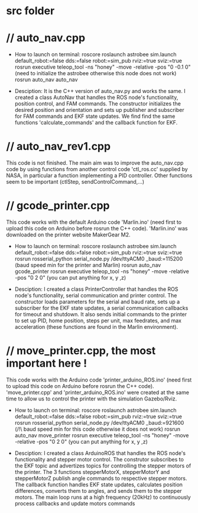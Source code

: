 # src folder

# // auto_nav.cpp

- How to launch on terminal:
       roscore
       roslaunch astrobee sim.launch default_robot:=false dds:=false robot:=sim_pub rviz:=true sviz:=true
       rosrun executive teleop_tool -ns "honey" -move -relative -pos "0 -0.1 0"  (need to initialize the astrobee otherwise this node does not work)
       rosrun auto_nav auto_nav
       
- Desciption:
It is the C++ version of auto_nav.py and works the same. 
I created a class AutoNav that handles the ROS node's functionality, position control, and FAM commands. The constructor initializes the desired position and orientation and sets up publisher and subscriber for FAM commands and EKF state updates. We find find the same functions 'calculate_commands' and the callback function for EKF.



# // auto_nav_rev1.cpp
This code is not finished. The main aim was to improve the auto_nav.cpp code by using functions from another control code 'ctl_ros.cc' supplied by NASA, in particular a function implementing a PID controller. Other functions seem to be important (ctlStep, sendControlCommand,...)



# // gcode_printer.cpp

This code works with the default Arduino code 'Marlin.ino' (need first to upload this code on Arduino before rosrun the C++ code). 'Marlin.ino' was downloaded on the printer website MakerGear M2.

- How to launch on terminal:
       roscore
       roslaunch astrobee sim.launch default_robot:=false dds:=false robot:=sim_pub rviz:=true sviz:=true
       rosrun rosserial_python serial_node.py /dev/ttyACM0 _baud:=115200   (baud speed min for the printer and Marlin)
       rosrun auto_nav gcode_printer
       rosrun executive teleop_tool -ns "honey" -move -relative -pos "0 2 0"  (you can put anything for x, y ,z)
       
- Desciption:
I created a class PrinterController that handles the ROS node's functionality, serial communication and printer control. The constructor loads parameters for the serial and baud rate, sets up a subscriber for the EKF state updates, a serial communication callbacks for timeout and shutdown. It also sends initial commands to the printer to set up PID, home position, steps per unit, max feedrates, and max acceleration (these functions are found in the Marlin environment).



# // move_printer.cpp,   the most important here !

This code works with the Arduino code 'printer_arduino_ROS.ino' (need first to upload this code on Arduino before rosrun the C++ code). 'move_printer.cpp' and 'printer_arduino_ROS.ino' were created at the same time to allow us to control the printer with the simulation Gazebo/Rviz.

- How to launch on terminal:
       roscore
       roslaunch astrobee sim.launch default_robot:=false dds:=false robot:=sim_pub rviz:=true sviz:=true
       rosrun rosserial_python serial_node.py /dev/ttyACM0 _baud:=921600   (/!\ baud speed min for this code otherwise it does not work)
       rosrun auto_nav move_printer
       rosrun executive teleop_tool -ns "honey" -move -relative -pos "0 2 0"  (you can put anything for x, y ,z)
       
- Desciption:
I created a class ArduinoROS that handles the ROS node's functionality and stepper motor control. The construtor subscribes to the EKF topic and advertizes topics for controlling the stepper motors of the printer. The 3 functions stepperMotorX, stepperMotorY and stepperMotorZ publish angle commands to respective stepper motors. The callback function handles EKF state updates, calculates position differences, converts them to angles, and sends them to the stepper motors. The main loop runs at a high frequency (20kHz) to continuously process callbacks and update motors commands













